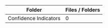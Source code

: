 | Folder                |   Files / Folders |
|-----------------------|-------------------|
| Confidence Indicators |                 0 |